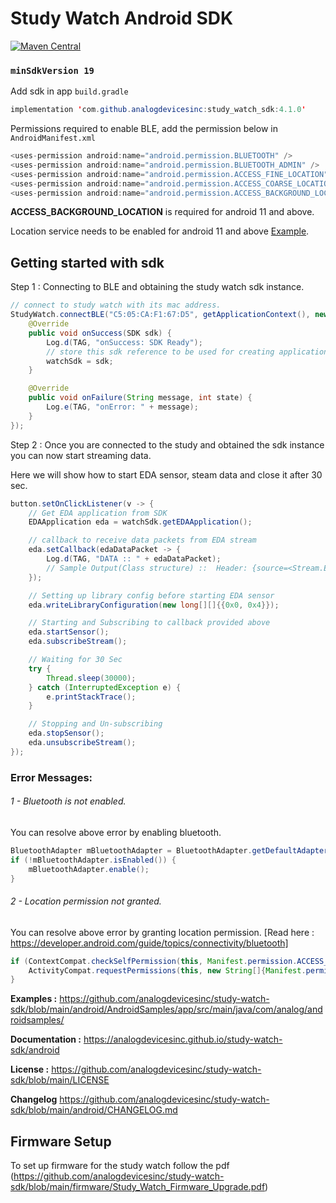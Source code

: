 # Study Watch Android SDK

[![Maven Central](https://maven-badges.herokuapp.com/maven-central/com.github.analogdevicesinc/study_watch_sdk/badge.svg)](https://search.maven.org/artifact/com.github.analogdevicesinc/study_watch_sdk/4.1.0/aar)

### `minSdkVersion 19`

Add sdk in app `build.gradle`

```java
implementation 'com.github.analogdevicesinc:study_watch_sdk:4.1.0'
```

Permissions required to enable BLE, add the permission below in `AndroidManifest.xml`

```java
<uses-permission android:name="android.permission.BLUETOOTH" />
<uses-permission android:name="android.permission.BLUETOOTH_ADMIN" />
<uses-permission android:name="android.permission.ACCESS_FINE_LOCATION" />
<uses-permission android:name="android.permission.ACCESS_COARSE_LOCATION" />
<uses-permission android:name="android.permission.ACCESS_BACKGROUND_LOCATION" />
```

**ACCESS_BACKGROUND_LOCATION** is required for android 11 and above.

Location service needs to be enabled for android 11 and above [Example](https://github.com/analogdevicesinc/study-watch-sdk/blob/main/android/AndroidSamples/app/src/main/java/com/analog/androidsamples/ADXLExample.java).

## Getting started with sdk

Step 1 : Connecting to BLE and obtaining the study watch sdk instance.

```java
// connect to study watch with its mac address.
StudyWatch.connectBLE("C5:05:CA:F1:67:D5", getApplicationContext(), new StudyWatchCallback() {
    @Override
    public void onSuccess(SDK sdk) {
        Log.d(TAG, "onSuccess: SDK Ready");
        // store this sdk reference to be used for creating applications
        watchSdk = sdk; 
    }

    @Override
    public void onFailure(String message, int state) {
        Log.e(TAG, "onError: " + message);
    }
});
```

Step 2 : Once you are connected to the study and obtained the sdk instance you can now start streaming data.

Here we will show how to start EDA sensor, steam data and close it after 30 sec.

```java
button.setOnClickListener(v -> {
    // Get EDA application from SDK
    EDAApplication eda = watchSdk.getEDAApplication();

    // callback to receive data packets from EDA stream
    eda.setCallback(edaDataPacket -> {
        Log.d(TAG, "DATA :: " + edaDataPacket);
        // Sample Output(Class structure) ::  Header: {source=<Stream.EDA: [0xc4, 0x2]>, destination=<Application.APP_BLE: [0xc8, 0x8]>, length=0x3d, checksum=0x0}, Payload{command=<CommonCommand.STREAM_DATA: [0x28]>, status=<CommonStatus.OK: [0x0]>, sequenceNumber=4, dataType=0, streamData=[StreamData{timestamp=1758129180, realData=58137, imaginaryData=-172621824}, StreamData{timestamp=1758136945, realData=62922, imaginaryData=1090715648}, StreamData{timestamp=1758144708, realData=16663, imaginaryData=1064697856}, StreamData{timestamp=1758152472, realData=16265, imaginaryData=-1062404096}, StreamData{timestamp=1758160237, realData=49345, imaginaryData=-1062404096}, StreamData{timestamp=1758168001, realData=49345, imaginaryData=-1526726656}]}
    });

    // Setting up library config before starting EDA sensor
    eda.writeLibraryConfiguration(new long[][]{{0x0, 0x4}});

    // Starting and Subscribing to callback provided above
    eda.startSensor();
    eda.subscribeStream();

    // Waiting for 30 Sec
    try {
        Thread.sleep(30000);
    } catch (InterruptedException e) {
        e.printStackTrace();
    }

    // Stopping and Un-subscribing
    eda.stopSensor();
    eda.unsubscribeStream();
});
```

### Error Messages:

###### 1 - Bluetooth is not enabled.

You can resolve above error by enabling bluetooth.

```java
BluetoothAdapter mBluetoothAdapter = BluetoothAdapter.getDefaultAdapter();
if (!mBluetoothAdapter.isEnabled()) {
    mBluetoothAdapter.enable();
}
```

###### 2 - Location permission not granted.

You can resolve above error by granting location
permission. [Read here : https://developer.android.com/guide/topics/connectivity/bluetooth]

```java
if (ContextCompat.checkSelfPermission(this, Manifest.permission.ACCESS_COARSE_LOCATION) != PackageManager.PERMISSION_GRANTED) { 
    ActivityCompat.requestPermissions(this, new String[]{Manifest.permission.ACCESS_COARSE_LOCATION}, 1);
}
```

**Examples :**
https://github.com/analogdevicesinc/study-watch-sdk/blob/main/android/AndroidSamples/app/src/main/java/com/analog/androidsamples/

**Documentation :**
https://analogdevicesinc.github.io/study-watch-sdk/android

**License :**
https://github.com/analogdevicesinc/study-watch-sdk/blob/main/LICENSE

**Changelog**
https://github.com/analogdevicesinc/study-watch-sdk/blob/main/android/CHANGELOG.md

## Firmware Setup

To set up firmware for the study watch follow the
pdf (https://github.com/analogdevicesinc/study-watch-sdk/blob/main/firmware/Study_Watch_Firmware_Upgrade.pdf)






